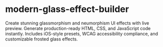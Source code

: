 # modern-glass-effect-builder
Create stunning glassmorphism and neumorphism UI effects with live preview. Generate production-ready HTML, CSS, and JavaScript code instantly. Includes iOS-style presets, WCAG accessibility compliance, and customizable frosted glass effects.
